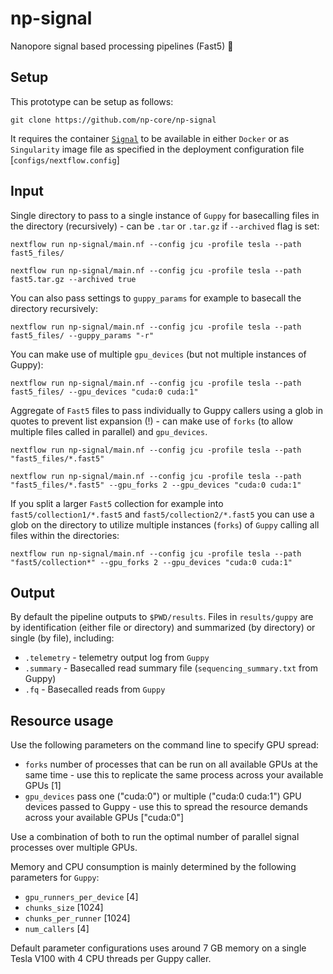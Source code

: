 # np-signal

Nanopore signal based processing pipelines (Fast5) :peacock:

## Setup

This prototype can be setup as follows:

```
git clone https://github.com/np-core/np-signal
```

It requires the container [`Signal`](https://github.com/np-core/containers) to be available in either `Docker` or as `Singularity` image file as specified in the deployment configuration file [`configs/nextflow.config`]

## Input

Single directory to pass to a single instance of `Guppy` for basecalling files in the directory (recursively) - can be `.tar` or `.tar.gz` if `--archived` flag is set:

```
nextflow run np-signal/main.nf --config jcu -profile tesla --path fast5_files/
```

```
nextflow run np-signal/main.nf --config jcu -profile tesla --path fast5.tar.gz --archived true
```

You can also pass settings to `guppy_params` for example to basecall the directory recursively:

```
nextflow run np-signal/main.nf --config jcu -profile tesla --path fast5_files/ --guppy_params "-r"
```

You can make use of multiple `gpu_devices` (but not multiple instances of Guppy):

```
nextflow run np-signal/main.nf --config jcu -profile tesla --path fast5_files/ --gpu_devices "cuda:0 cuda:1"
```

Aggregate of `Fast5` files to pass individually to Guppy callers using a glob in quotes to prevent list expansion (!) - can make use of `forks` (to allow multiple files called in parallel) and `gpu_devices`.

```
nextflow run np-signal/main.nf --config jcu -profile tesla --path "fast5_files/*.fast5"
```

```
nextflow run np-signal/main.nf --config jcu -profile tesla --path "fast5_files/*.fast5" --gpu_forks 2 --gpu_devices "cuda:0 cuda:1"
```

If you split a larger `Fast5` collection for example into `fast5/collection1/*.fast5` and `fast5/collection2/*.fast5` you can use a glob on the directory to utilize multiple instances (`forks`) of `Guppy` calling all files within the directories:

```
nextflow run np-signal/main.nf --config jcu -profile tesla --path "fast5/collection*" --gpu_forks 2 --gpu_devices "cuda:0 cuda:1"
```

## Output

By default the pipeline outputs to `$PWD/results`. Files in `results/guppy` are by identification (either file or directory) and summarized (by directory) or single (by file), including:

* `.telemetry` -  telemetry output log from `Guppy`
* `.summary` - Basecalled read summary file (`sequencing_summary.txt` from Guppy)
* `.fq` - Basecalled reads from `Guppy`

## Resource usage

Use the following parameters on the command line to specify GPU spread:

* `forks` number of processes that can be run on all available GPUs at the same time - use this to replicate the same process across your available GPUs [1]
* `gpu_devices` pass one ("cuda:0") or multiple ("cuda:0 cuda:1") GPU devices passed to Guppy - use this to spread the resource demands across your available GPUs ["cuda:0"]

Use a combination of both to run the optimal number of parallel signal processes over multiple GPUs.

Memory and CPU consumption is mainly determined by the following parameters for `Guppy`:

* `gpu_runners_per_device` [4]
* `chunks_size` [1024]
* `chunks_per_runner` [1024]
* `num_callers` [4]

Default parameter configurations uses around 7 GB memory on a single Tesla V100 with 4 CPU threads per Guppy caller.
